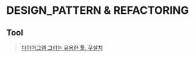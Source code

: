 # DESIGN_PATTERN & REFACTORING

## Tool

> [다이어그램 그리는 유용한 툴, 무설치](https://online.visual-paradigm.com/drive)

